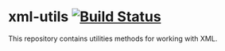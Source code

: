 # xml-utils [![Build Status](https://travis-ci.org/salifou/java-xml-utils.svg?branch=master)](https://travis-ci.org/salifou/java-xml-utils)

This repository contains utilities methods for working with XML.

